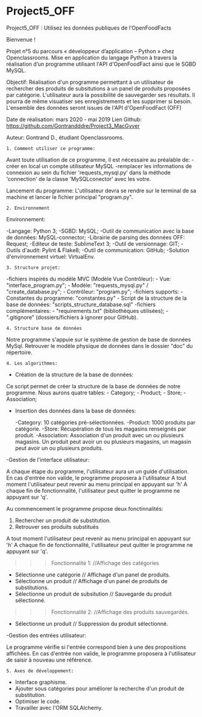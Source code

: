 # Project5_OFF

Project5_OFF : Utilisez les données publiques de l'OpenFoodFacts

Bienvenue !

Projet n°5 du parcours « développeur d’application – Python » chez Openclassrooms. Mise en application du langage Python à travers la réalisation d’un programme utilisant l'API d'OpenFoodFact ainsi que le SGBD MySQL.

Objectif:
Réalisation d'un programme permettant à un utilisateur de rechercher des produits de subsitutions à un panel de produits proposées par catégorie. L'utilisateur aura la possibilité de sauvegarder ses résultats. Il pourra de même visuatiser ses enregistrements et les supprimer si besoin. L'ensemble des données seront issues de l'API d'OpenFoodFact (OFF)


Date de réalisation: mars 2020 - mai 2019 Lien Github: https://github.com/Gontrandddre/Project3_MacGyver

Auteur: Gontrand D., étudiant Openclassrooms.


	1. Comment utiliser ce programme:

Avant toute utilisation de ce programme, il est nécessaire au préalable de:
-créer en local un compte utilisateur MySQL
-remplacer les informations de connexion au sein du fichier 'requests_mysql.py' dans la méthode 'connection' de la classe 'MySQLconector' avec les votre.

Lancement du programme:
L'utilisateur devra se rendre sur le terminal de sa machine et lancer le fichier principal "program.py".

	2. Environnement

Environnement:

-Langage: Python 3;
-SGBD: MySQL;
-Outil de communication avec la base de données: MySQL-connector;
-Librairie de parsing des données OFF: Request;
-Editeur de teste: SublimeText 3;
-Outil de versionnage: GIT;
-Outils d'audit: Pylint & Flake8;
-Outil de communication: GitHub;
-Solution d'environnement virtuel: VirtualEnv.

	3. Structure projet:

-fichiers inspirés du modéle MVC (Modèle Vue Contrôleur):
	- Vue: "interface_program.py";
	- Modèle: "requests_mysql.py" / "create_database.py";
	- Contrôleur: "program.py";
-fichiers supports:
	- Constantes du programme: "constantes.py"
	- Script de la structure de la base de données: "scripts_structure_database.sql"
-fichiers complémentaires: 
	- "requirements.txt" (bibliothèques utilisées);
	- ".gitignore" (dossiers/fichiers à ignorer pour GitHub).

	4. Structure base de données 

Notre programme s'appuie sur le système de gestion de base de données MySql.
Retrouver le modèle physique de données dans le dossier "doc" du répertoire.

	4. Les algorithmes:

- Création de la structure de la base de données:

Ce script permet de créer la structure de la base de données de notre programme. Nous aurons quatre tables:
	- Category;
	- Product;
	- Store;
	- Association;

- Insertion des données dans la base de données: 

	-Category: 10 catégories pré-sélectionnées.
	-Product: 1000 produits par catégorie.
	-Store: Récupération de tous les magasins renseignés par produit.
	-Association: Association d'un produit avec un ou plusieurs magasins. Un produit peut avoir un ou plusieurs magasins, un magasin peut avoir un ou plusieurs produits.


-Gestion de l'interface utilisateur:

A chaque étape du programme, l'utilisateur aura un un guide d'utilisation. En cas d'entrée non valide, le programme proposera à l'utilisateur
A tout moment l'utilisateur peut revenir au menu principal en appuyant sur 'h'
A chaque fin de fonctionnalité, l'utilisateur peut quitter le programme ne appuyant sur 'q'.


Au commencement le programme propose deux fonctinnalités:
1. Rechercher un produit de substitution.
2. Retrouver ses produits substitués

A tout moment l'utilisateur peut revenir au menu principal en appuyant sur 'h'
A chaque fin de fonctionnalité, l'utilisateur peut quitter le programme ne appuyant sur 'q'.

>>>Fonctionnalité 1:
//Affichage des catégories
- Sélectionne une catégorie // Affichage d'un panel de produits.
- Sélectionne un produit // Affichage d'un panel de produits de substitutions.
- Sélectionne un produit de subsitution // Sauvegarde du produit sélectionné.

>>>Fonctionnalité 2:
//Affichage des produits sauvegardés.
- Sélectionne un produit // Suppression du produit sélectionné.

-Gestion des entrées utilisateur:

Le programme vérifie si l'entrée correspond bien à une des propositions affichées.
En cas d'entrée non valide, le programme proposera à l'utilisateur de saisir à nouveau une référence.

	5. Axes de développement:

- Interface graphisme.
- Ajouter sous catégories pour améliorer la recherche d'un produit de substitution.
- Optimiser le code.
- Travailler avec l'ORM SQLAlchemy.
